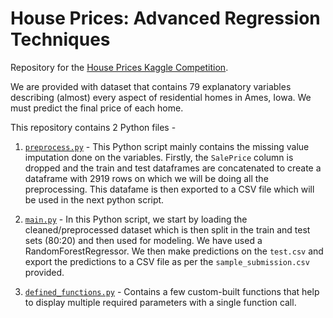 # House Prices: Advanced Regression Techniques

Repository for the [House Prices Kaggle Competition](https://www.kaggle.com/c/house-prices-advanced-regression-techniques). 

We are provided with dataset that contains 79 explanatory variables describing (almost) every aspect of residential homes in Ames, Iowa. We must predict the final price of each home. 

This repository contains 2 Python files - 

1. [`preprocess.py`](preprocess.py) - This Python script mainly contains the missing value imputation done on the variables. Firstly, the `SalePrice` column is dropped and the train and test dataframes are concatenated to create a dataframe with 2919 rows on which we will be doing all the preprocessing. This datafame is then exported to a CSV file which will be used in the next python script. 

2. [`main.py`](main.py) - In this Python script, we start by loading the cleaned/preprocessed dataset which is then split in the train and test sets (80:20) and then used for modeling. We have used a RandomForestRegressor. We then make predictions on the `test.csv` and export the predictions to a CSV file as per the `sample_submission.csv` provided. 

3. [`defined_functions.py`](defined_functions.py) - Contains a few custom-built functions that help to display multiple required parameters with a single function call. 
